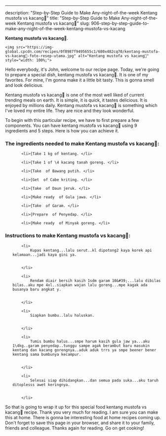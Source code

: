 ---
description: "Step-by-Step Guide to Make Any-night-of-the-week Kentang mustofa vs kacang🥔"
title: "Step-by-Step Guide to Make Any-night-of-the-week Kentang mustofa vs kacang🥔"
slug: 906-step-by-step-guide-to-make-any-night-of-the-week-kentang-mustofa-vs-kacang

<p>
	<strong>Kentang mustofa vs kacang🥔</strong>. 
	
</p>
<p>
	
	<img src="https://img-global.cpcdn.com/recipes/0f8987f9495655c1/680x482cq70/kentang-mustofa-vs-kacang🥔-foto-resep-utama.jpg" alt="Kentang mustofa vs kacang🥔" style="width: 100%;">
	
	
</p>
<p>
	Hello everybody, it's John, welcome to our recipe page. Today, we're going to prepare a special dish, kentang mustofa vs kacang🥔. It is one of my favorites. For mine, I'm gonna make it a little bit tasty. This is gonna smell and look delicious.
</p>
	
<p>
	Kentang mustofa vs kacang🥔 is one of the most well liked of current trending meals on earth. It is simple, it is quick, it tastes delicious. It is enjoyed by millions daily. Kentang mustofa vs kacang🥔 is something which I've loved my entire life. They are nice and they look wonderful.
</p>
<p>
	
</p>

<p>
To begin with this particular recipe, we have to first prepare a few components. You can have kentang mustofa vs kacang🥔 using 9 ingredients and 5 steps. Here is how you can achieve it.
</p>

<h3>The ingredients needed to make Kentang mustofa vs kacang🥔:</h3>

<ol>
	
		<li>{Take 1 kg of kentang. </li>
	
		<li>{Take 1 of \4 kacang tanah goreng. </li>
	
		<li>{Take  of Bawang putih. </li>
	
		<li>{Get  of Cabe kriting. </li>
	
		<li>{Take  of Daun jeruk. </li>
	
		<li>{Make ready  of Gula jawa. </li>
	
		<li>{Take  of Garam. </li>
	
		<li>{Prepare  of Penyedap. </li>
	
		<li>{Make ready  of Minyak goreng. </li>
	
</ol>
<p>
	
</p>

<h3>Instructions to make Kentang mustofa vs kacang🥔:</h3>

<ol>
	
		<li>
			Kupas kentang...lalu serut..kl dipotong2 kaya korek api kelamaan...jadi kaya gini ya.
			
			
		</li>
	
		<li>
			Rendam diair bersih kasih 1sdm garam 10&#39;...lalu dibilas bilas..aku mpe 4xl..siapkan wajan lalu goreng...mpe kagak ada busanya baru angkat y.
			
			
		</li>
	
		<li>
			Siapkan bumbu..lalu haluskan.
			
			
		</li>
	
		<li>
			Tumis bumbu halus...smpe harum kasih gula jaw ya...aku 1\4kg..garam penyedap..tunggu sampe agak berambut baru masukin kentang dan kacang gorengnya..aduk aduk trrs ya smpe beener bener kentang sama bumbunya kecampur.
			
			
		</li>
	
		<li>
			Selesai siap dihidangkan...dan semua pada suka...aku taruh ditoplesss awet keringnya.
			
			
		</li>
	
</ol>

<p>
	
</p>

<p>
	So that is going to wrap it up for this special food kentang mustofa vs kacang🥔 recipe. Thank you very much for reading. I am sure you can make this at home. There is gonna be interesting food at home recipes coming up. Don't forget to save this page in your browser, and share it to your family, friends and colleague. Thanks again for reading. Go on get cooking!
</p>

